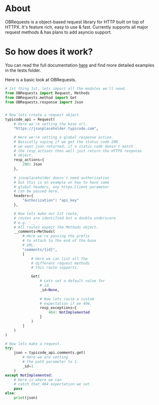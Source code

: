 # About
OBRequests is a object-based request library for HTTP built on top of HTTPX. It's feature rich, easy to use & fast. Currently supports all major request methods & has plans to add asyncio support.

# So how does it work?
You can read the full documentation [here]() and find more detailed examples in the tests folder.

Here is a basic look at OBRequests.
```python
# 1st thing 1st, lets import all the modules we'll need.
from OBRequests import Request, Methods
from OBRequests.method import Get
from OBRequests.response import Json


# Now lets create a request object.
typicode_api = Request(
    # Here we're setting the base url.
    "https://jsonplaceholder.typicode.com",

    # Here we're setting a global response action.
    # Basically saying if we get the status code 200
    # we want json returned, if a status code doesn't match
    # the resp_actions then well just return the HTTPX response
    # object.
    resp_actions={
        200: Json
    },
    
    # jsonplaceholder doesn't need authorization
    # but this is an example on how to have some
    # global headers, any httpx.Client parameter
    # can be passed here. 
    headers={
        "Authorization": "api_key"
    },

    # Now lets make our 1st route,
    # routes are identified but a double underscore
    # e.g. '__'
    # All routes expect the Methods object.
    __comments=Methods(
        # Here we're passing the prefix
        # to attach to the end of the base
        # URL.
        "comments/{id}",
        [
            # Here we can list all the
            # different request methods
            # this route supports.

            Get(
                # Lets set a default value for
                # id.
                _id=None,
                
                # Now lets raise a custom
                # expectation if we 404.
                resp_exceptions={
                    404: NotImplemented
                }
            )
        ]
    )
)

# Now lets make a request.
try:
    json = typicode_api.comments.get(
        # Here we are setting
        # the path parameter to 1.
        _id=1
    )
except NotImplemented:
    # Here is where we can
    # catch that 404 expectation we set.
    pass
else:
    print(json)

```